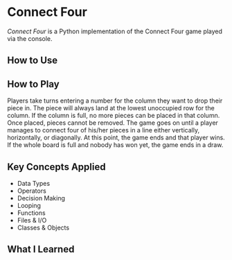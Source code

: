 # Connect Four
*Connect Four* is a Python implementation of the Connect Four game played via the console.

## How to Use

## How to Play
Players take turns entering a number for the column they want to drop their piece in. The piece will always land at the lowest unoccupied row for the column. If the column is full, no more pieces can be placed in that column. Once placed, pieces cannot be removed. The game goes on until a player manages to connect four of his/her pieces in a line either vertically, horizontally, or diagonally. At this point, the game ends and that player wins. If the whole board is full and nobody has won yet, the game ends in a draw.

## Key Concepts Applied
* Data Types
* Operators
* Decision Making
* Looping
* Functions
* Files & I/O
* Classes & Objects

## What I Learned